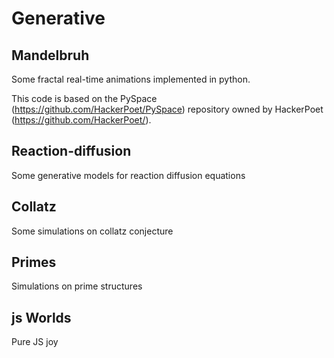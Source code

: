 # Generative
## Mandelbruh
Some fractal real-time animations implemented in python.

This code is based on the PySpace (https://github.com/HackerPoet/PySpace) repository owned by HackerPoet (https://github.com/HackerPoet/). 

## Reaction-diffusion
Some generative models for reaction diffusion equations

## Collatz
Some simulations on collatz conjecture

## Primes 
Simulations on prime structures

## js Worlds
Pure JS joy
